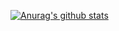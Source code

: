 [![Anurag's github stats](https://github-readme-stats.vercel.app/api?username=twheastasia&count_private=true)](https://github.com/anuraghazra/github-readme-stats)